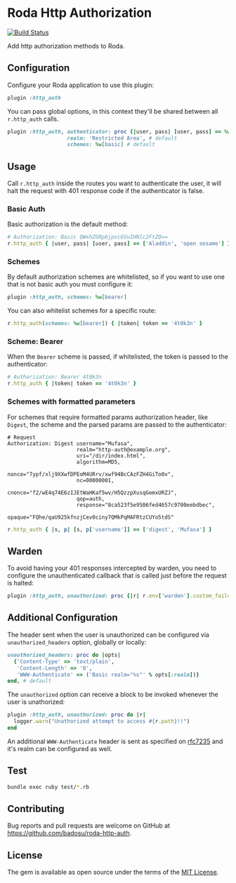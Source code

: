 # Roda Http Authorization

[![Build Status](https://travis-ci.org/badosu/roda-http-auth.png)](https://travis-ci.org/badosu/roda-http-auth)

Add http authorization methods to Roda.

## Configuration

Configure your Roda application to use this plugin:

```ruby
plugin :http_auth
```

You can pass global options, in this context they'll be shared between all
`r.http_auth` calls.

```ruby
plugin :http_auth, authenticator: proc {|user, pass| [user, pass] == %w[foo bar]},
                   realm: 'Restricted Area', # default
                   schemes: %w[basic] # default
```

## Usage

Call `r.http_auth` inside the routes you want to authenticate the user, it will halt
the request with 401 response code if the authenticator is false.

### Basic Auth

Basic authorization is the default method:

```ruby
# Authorization: Basic QWxhZGRpbjpvcGVuIHNlc2FtZQ==
r.http_auth { |user, pass| [user, pass] == ['Aladdin', 'open sesame'] }
```

### Schemes

By default authorization schemes are whitelisted, so if you want to use one
that is not basic auth you must configure it:

```ruby
plugin :http_auth, schemes: %w[bearer]
```

You can also whitelist schemes for a specific route:

```ruby
r.http_auth(schemes: %w[bearer]) { |token| token == '4t0k3n' }
```

### Scheme: Bearer

When the `Bearer` scheme is passed, if whitelisted, the token is passed to
the authenticator:

```ruby
# Authorization: Bearer 4t0k3n
r.http_auth { |token| token == '4t0k3n' }
```

### Schemes with formatted parameters

For schemes that require formatted params authorization header, like `Digest`,
the scheme and the parsed params are passed to the authenticator:

```
# Request
Authorization: Digest username="Mufasa",
                      realm="http-auth@example.org",
                      uri="/dir/index.html",
                      algorithm=MD5,
                      nonce="7ypf/xlj9XXwfDPEoM4URrv/xwf94BcCAzFZH4GiTo0v",
                      nc=00000001,
                      cnonce="f2/wE4q74E6zIJEtWaHKaf5wv/H5QzzpXusqGemxURZJ",
                      qop=auth,
                      response="8ca523f5e9506fed4657c9700eebdbec",
                      opaque="FQhe/qaU925kfnzjCev0ciny7QMkPqMAFRtzCUYo5tdS"
```

```ruby
r.http_auth { |s, p| [s, p['username']] == ['digest', 'Mufasa'] }
```

## Warden

To avoid having your 401 responses intercepted by warden, you need to configure
the unauthenticated callback that is called just before the request is halted:

```ruby
plugin :http_auth, unauthorized: proc {|r| r.env['warden'].custom_failure! }
```

## Additional Configuration

The header sent when the user is unauthorized can be configured via
`unauthorized_headers` option, globally or locally:

```ruby
unauthorized_headers: proc do |opts|
  {'Content-Type' => 'text/plain',
   'Content-Length' => '0',
   'WWW-Authenticate' => ('Basic realm="%s"' % opts[:realm])}
end, # default
```

The `unauthorized` option can receive a block to be invoked whenever the user
is unathorized:

```ruby
plugin :http_auth, unauthorized: proc do |r|
  logger.warn("Unathorized attempt to access #{r.path}!!")
end
```

An additional `WWW-Authenticate` header is sent as specified on [rfc7235](https://tools.ietf.org/html/rfc7235#section-4.1) and it's realm can be configured as well.

## Test

```sh
bundle exec ruby test/*.rb
```

## Contributing

Bug reports and pull requests are welcome on GitHub at https://github.com/badosu/roda-http-auth.

## License

The gem is available as open source under the terms of the [MIT License](http://opensource.org/licenses/MIT).
